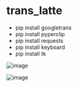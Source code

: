 # trans_latte

- pip install googletrans
- pip install pyperclip
- pip install requests
- pip install keyboard
- pip install tk

![image](https://user-images.githubusercontent.com/20028116/230749494-248498b9-84bd-42a8-8668-cae424b6ed40.png)

![image](https://user-images.githubusercontent.com/20028116/230749515-73a2598e-f0bf-4411-aa60-975e8868bc3e.png)
